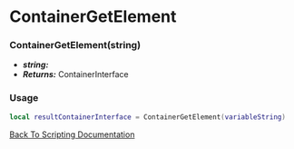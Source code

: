 # ContainerGetElement

### ContainerGetElement(string)
- ***string:*** 
- ***Returns:*** ContainerInterface

### Usage

```Lua
local resultContainerInterface = ContainerGetElement(variableString)
```


[Back To Scripting Documentation](../README.md)
